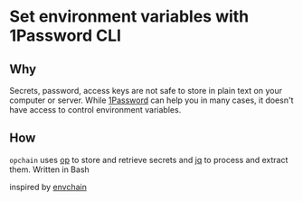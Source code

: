 # Set environment variables with 1Password CLI

## Why

Secrets, password, access keys are not safe to store in plain text on your computer or server. While [1Password](https://1password.com) can help you in many cases, it doesn't have access to control environment variables.

## How

`opchain` uses [op](https://support.1password.com/command-line/) to store and retrieve secrets and [jq](https://stedolan.github.io/jq/) to process and extract them. Written in Bash



inspired by [envchain](https://github.com/sorah/envchain)

